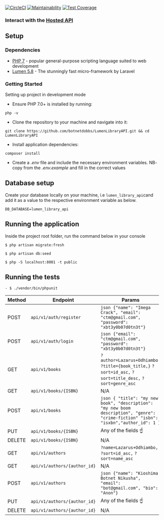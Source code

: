 [![CircleCI](https://circleci.com/gh/botnetdobbs/LumenLibraryAPI.svg?style=svg)](https://circleci.com/gh/botnetdobbs/LumenLibraryAPI)
[![Maintainability](https://api.codeclimate.com/v1/badges/b2b6b6e77d685a07c408/maintainability)](https://codeclimate.com/github/botnetdobbs/LumenLibraryAPI/maintainability)
[![Test Coverage](https://api.codeclimate.com/v1/badges/b2b6b6e77d685a07c408/test_coverage)](https://codeclimate.com/github/botnetdobbs/LumenLibraryAPI/test_coverage)

### Interact with the [Hosted API](https://lumenlibraryapi.herokuapp.com/api/v1/books)

## Setup

### Dependencies

* [PHP 7](http://php.net/) - popular general-purpose scripting language suited to web development
* [Lumen 5.8](https://lumen.laravel.com/docs/5.8) - The stunningly fast micro-framework by Laravel

### Getting Started

Setting up project in development mode

* Ensure PHP 7.0+ is installed by running:
```
php -v
```

* Clone the repository to your machine and navigate into it:
```
git clone https://github.com/botnetdobbs/LumenLibraryAPI.git && cd LumenLibraryAPI
```
* Install application dependencies:
```
composer install
```
* Create a *.env* file and include the necessary environment variables. NB- copy from the *.env.example* and fill in the correct values

## Database setup
Create your database locally on your machine, i.e `lumen_library_api`cand add it as a value to the respective environment variable as below.
```
DB_DATABASE=lumen_library_api
```


## Running the application
Inside the project root folder, run the command below in your console
```
$ php artisan migrate:fresh
```
```
$ php artisan db:seed
```
```
$ php -S localhost:8001 -t public
```


## Running the tests

```
- $ ./vendor/bin/phpunit
```


| Method | Endpoint | Params |
| ------ | ------ | ------- |
| POST | ```api/v1/auth/register``` | ```json {"name": "Imega Crack", "email": "ctm@gmail.com", "password": "xbt3y0b07d0tn3t"}``` |
| POST | ```api/v1/auth/login``` | ```json {"email": "ctm@gmail.com", "password": "xbt3y0b07d0tn3t"}``` |
| GET | ```api/v1/books```| ```?author=Lazarus+Odhiambo,``` ```?title={book_title,}``` ```?sort=id_asc,``` ```?sort=title_desc,``` ```?sort=genre_asc``` |
| GET | ```api/v1/books/{ISBN}``` | N/A |
| POST | ```api/v1/books``` | ```json { "title": "my new book", "description": "my new boom description", "genre": "crime-fiction" "isbn": "isxbn","author_id": 1 }``` |
| PUT | ```api/v1/books/{ISBN}``` | Any of the fields ☝️ |
| DELETE | ```api/v1/books/{ISBN}``` | N/A |
| GET | ```api/v1/authors``` | ```?name=Lazarus+Odhiambo,``` ```?sort=id_asc,``` ```?sort=name_asc``` |
| GET | ```api/v1/authors/{author_id}``` | N/A |
| POST | ```api/v1/authors``` | ```json {"name": "Kioshima Botnet Nikusha", "email": "bot@gmail.com", "bio": "Anon"}``` |
| PUT | ```api/v1/authors/{author_id}``` | Any of the fields ☝️ |
| DELETE | ```api/v1/authors/{author_id}``` | N/A |